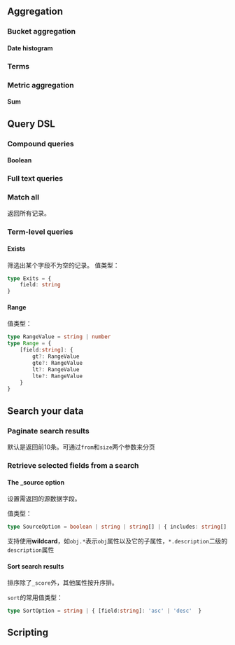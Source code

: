 ## Aggregation

### Bucket aggregation

#### Date histogram

### Terms

### Metric aggregation

#### Sum

## Query DSL

### Compound queries

#### Boolean

### Full text queries

### Match all
返回所有记录。

### Term-level queries

#### Exists
筛选出某个字段不为空的记录。
值类型：
```ts
type Exits = {
    field: string
}
```
#### Range
值类型：
```ts
type RangeValue = string | number
type Range = {
    [field:string]: {
        gt?: RangeValue
        gte?: RangeValue
        lt?: RangeValue
        lte?: RangeValue
    }
}
```

## Search your data

### Paginate search results

默认是返回前10条。可通过`from`和`size`两个参数来分页

### Retrieve selected fields from a search

#### The _source option
设置需返回的源数据字段。

值类型：
```ts
type SourceOption = boolean | string | string[] | { includes: string[], excludes: string[] }
```
支持使用**wildcard**，如`obj.*`表示`obj`属性以及它的子属性，`*.description`二级的`description`属性

#### Sort search results

排序除了`_score`外，其他属性按升序排。

`sort`的常用值类型：
```ts
type SortOption = string | { [field:string]: 'asc' | 'desc'  }
```


## Scripting